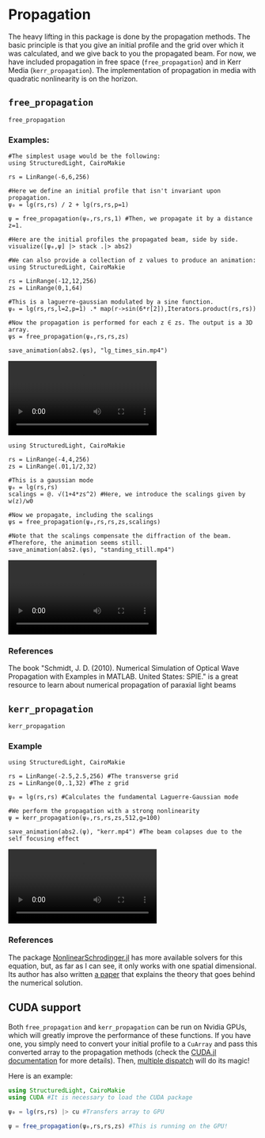 # Propagation

The heavy lifting in this package is done by the propagation methods. The basic principle is that you give an initial profile and the grid over which it was calculated, and we give back to you the propagated beam. For now, we have included propagation in free space (`free_propagation`) and in Kerr Media (`kerr_propagation`). The implementation of propagation in media with quadratic nonlinearity is on the horizon.

## `free_propagation`

```@docs
free_propagation
```

### Examples:

```@example
#The simplest usage would be the following:
using StructuredLight, CairoMakie

rs = LinRange(-6,6,256)

#Here we define an initial profile that isn't invariant upon propagation.
ψ₀ = lg(rs,rs) / 2 + lg(rs,rs,p=1)

ψ = free_propagation(ψ₀,rs,rs,1) #Then, we propagate it by a distance z=1.

#Here are the initial profiles the propagated beam, side by side.
visualize([ψ₀,ψ] |> stack .|> abs2)
```

```@example
#We can also provide a collection of z values to produce an animation:
using StructuredLight, CairoMakie

rs = LinRange(-12,12,256)
zs = LinRange(0,1,64)

#This is a laguerre-gaussian modulated by a sine function.
ψ₀ = lg(rs,rs,l=2,p=1) .* map(r->sin(6*r[2]),Iterators.product(rs,rs))

#Now the propagation is performed for each z ∈ zs. The output is a 3D array.
ψs = free_propagation(ψ₀,rs,rs,zs)

save_animation(abs2.(ψs), "lg_times_sin.mp4")
```

![](lg_times_sin.mp4)

```@example
using StructuredLight, CairoMakie

rs = LinRange(-4,4,256)
zs = LinRange(.01,1/2,32)

#This is a gaussian mode
ψ₀ = lg(rs,rs)
scalings = @. √(1+4*zs^2) #Here, we introduce the scalings given by w(z)/w0

#Now we propagate, including the scalings
ψs = free_propagation(ψ₀,rs,rs,zs,scalings)

#Note that the scalings compensate the diffraction of the beam.
#Therefore, the animation seems still.
save_animation(abs2.(ψs), "standing_still.mp4")
```

![](standing_still.mp4)

### References

The book "Schmidt, J. D. (2010). Numerical Simulation of Optical Wave Propagation with Examples in MATLAB. United States: SPIE." is a great resource to learn about numerical propagation of paraxial light beams

## `kerr_propagation`

```@docs
kerr_propagation
```

### Example 
```@example
using StructuredLight, CairoMakie

rs = LinRange(-2.5,2.5,256) #The transverse grid
zs = LinRange(0,.1,32) #The z grid

ψ₀ = lg(rs,rs) #Calculates the fundamental Laguerre-Gaussian mode

#We perform the propagation with a strong nonlinearity
ψ = kerr_propagation(ψ₀,rs,rs,zs,512,g=100)

save_animation(abs2.(ψ), "kerr.mp4") #The beam colapses due to the self focusing effect
```

![](kerr.mp4)


### References

The package [NonlinearSchrodinger.jl](https://github.com/oashour/NonlinearSchrodinger.jl/tree/master) has more available solvers for this equation, but, as far as I can see, it only works with one spatial dimensional. Its author has also written [a paper](https://arxiv.org/abs/2103.14469) that explains the theory that goes behind the numerical solution.

## CUDA support

Both `free_propagation` and `kerr_propagation` can be run on Nvidia GPUs, which will greatly improve the performance of these functions. If you have one, you simply need to convert your initial profile to a `CuArray` and pass this converted array to the propagation methods (check the [CUDA.jl documentation](https://cuda.@examplegpu.org/stable/) for more details). Then, [multiple dispatch](https://docs.@examplelang.org/en/v1/manual/methods/#Methods) will do its magic!

Here is an example:
```julia
using StructuredLight, CairoMakie
using CUDA #It is necessary to load the CUDA package

ψ₀ = lg(rs,rs) |> cu #Transfers array to GPU

ψ = free_propagation(ψ₀,rs,rs,zs) #This is running on the GPU!
```